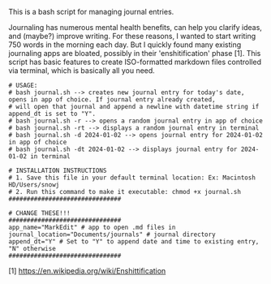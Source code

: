 This is a bash script for managing journal entries. 

Journaling has numerous mental health benefits, can help you clarify ideas, and (maybe?) improve writing. For these reasons, I wanted to start writing 750 words in the morning each day. But I quickly found many existing journaling apps are bloated, possibly in their 'enshitification' phase [1]. This script has basic features to create ISO-formatted markdown files controlled via terminal, which is basically all you need. 

```
# USAGE:
# bash journal.sh --> creates new journal entry for today's date, opens in app of choice. If journal entry already created, 
# will open that journal and append a newline with datetime string if append_dt is set to "Y".
# bash journal.sh -r --> opens a random journal entry in app of choice
# bash journal.sh -rt --> displays a random journal entry in terminal
# bash journal.sh -d 2024-01-02 --> opens journal entry for 2024-01-02 in app of choice
# bash journal.sh -dt 2024-01-02 --> displays journal entry for 2024-01-02 in terminal

# INSTALLATION INSTRUCTIONS 
# 1. Save this file in your default terminal location: Ex: Macintosh HD/Users/snowj
# 2. Run this command to make it executable: chmod +x journal.sh
###############################

# CHANGE THESE!!!
###############################
app_name="MarkEdit" # app to open .md files in 
journal_location="Documents/journals" # journal directory
append_dt="Y" # Set to "Y" to append date and time to existing entry, "N" otherwise
###############################
```


[1] https://en.wikipedia.org/wiki/Enshittification
